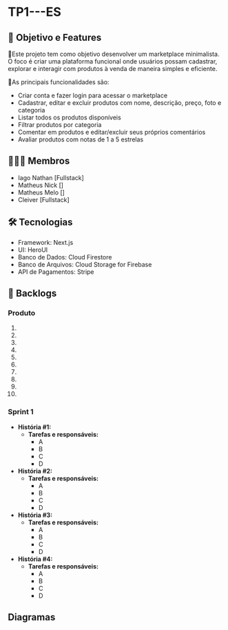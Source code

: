 # TP1---ES
## 🎯 Objetivo e Features
📍Este projeto tem como objetivo desenvolver um marketplace minimalista. O foco é criar uma plataforma funcional onde usuários possam cadastrar, explorar e interagir com produtos à venda de maneira simples e eficiente. 

📍As principais funcionalidades são:
- Criar conta e fazer login para acessar o marketplace
- Cadastrar, editar e excluir produtos com nome, descrição, preço, foto e categoria
- Listar todos os produtos disponíveis
- Filtrar produtos por categoria
- Comentar em produtos e editar/excluir seus próprios comentários
- Avaliar produtos com notas de 1 a 5 estrelas


## 👨🏾‍💻 Membros
- Iago Nathan [Fullstack]
- Matheus Nick []
- Matheus Melo []
- Cleiver [Fullstack]

## 🛠️ Tecnologias
- Framework: Next.js
- UI: HeroUI
- Banco de Dados: Cloud Firestore
- Banco de Arquivos: Cloud Storage for Firebase
- API de Pagamentos: Stripe

## 🔄 Backlogs
### Produto
1. 
2. 
3. 
4. 
5. 
6. 
7. 
8.
9. 
10.

### Sprint 1
- **História #1:**
  - **Tarefas e responsáveis:**
    - A
    - B
    - C
    - D
- **História #2:**
  - **Tarefas e responsáveis:**
    - A
    - B
    - C
    - D
- **História #3:**
  - **Tarefas e responsáveis:**
    - A
    - B
    - C
    - D
- **História #4:**
  - **Tarefas e responsáveis:**
    - A
    - B
    - C
    - D


## Diagramas
